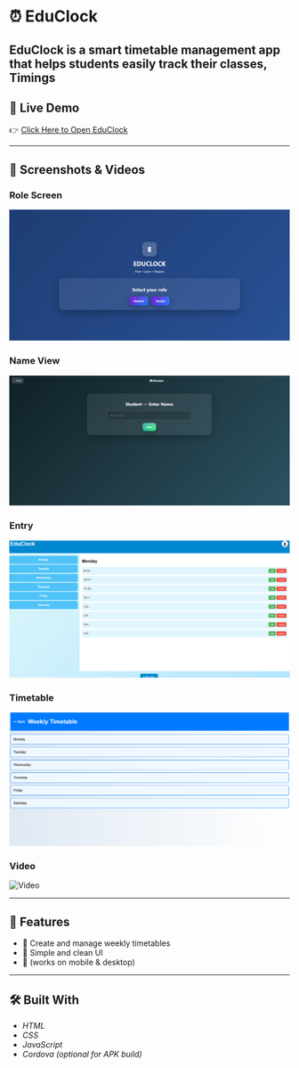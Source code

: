 # ⏰ EduClock

EduClock is a smart timetable management app that helps students easily track their classes, Timings
---

## 🚀 Live Demo
👉 [Click Here to Open EduClock](https://abhiram812533.github.io/educlock/)

---

## 📸 Screenshots & Videos

### Role Screen
![Role](role.png)

### Name View
![Name](name.png)

### Entry
![Entry](entry.png)

### Timetable
![Timetable](timetable.png)

### Video
![Video](screenshots/video.png)

---

## 🎯 Features
- 📅 Create and manage weekly timetables  
- 🎨 Simple and clean UI  
- 📱 (works on mobile & desktop)  

---

## 🛠 Built With
- *HTML*  
- *CSS*  
- *JavaScript*  
- *Cordova (optional for APK build)*  

